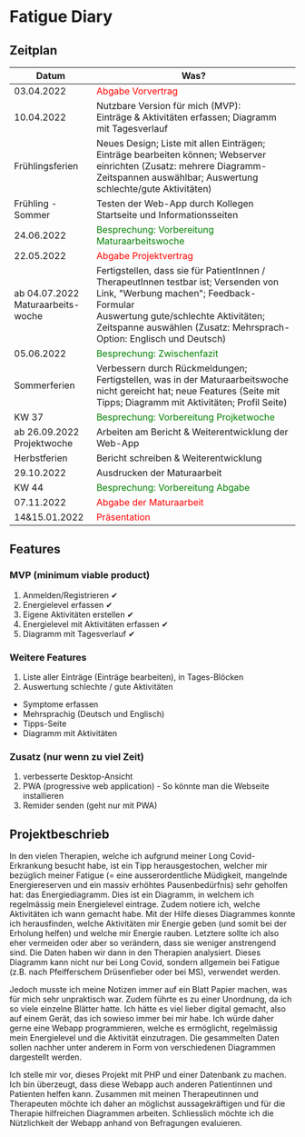 # Fatigue Diary

## Zeitplan

| Datum | Was? |
|-----|----|
| 03.04.2022 | <span style="color:red">Abgabe Vorvertrag</span> |
| 10.04.2022 | Nutzbare Version für mich (MVP): <br /> Einträge & Aktivitäten erfassen; Diagramm mit Tagesverlauf|
| Frühlingsferien | Neues Design; Liste mit allen Einträgen; Einträge bearbeiten können; Webserver einrichten (Zusatz: mehrere Diagramm-Zeitspannen auswählbar; Auswertung schlechte/gute Aktivitäten) |
|Frühling - Sommer | Testen der Web-App durch Kollegen <br /> Startseite und Informationsseiten|
| 24.06.2022 | <span style="color:green">Besprechung: Vorbereitung Maturaarbeitswoche</span> |
| 22.05.2022 | <span style="color:red">Abgabe Projektvertrag</span> |
| ab 04.07.2022 <br /> Maturaarbeits-woche| Fertigstellen, dass sie für PatientInnen / TherapeutInnen testbar ist; Versenden von Link, "Werbung machen"; Feedback-Formular <br /> Auswertung gute/schlechte Aktivitäten; Zeitspanne auswählen (Zusatz: Mehrsprach-Option: Englisch und Deutsch) |
| 05.06.2022 | <span style="color:green">Besprechung: Zwischenfazit</span> |
| Sommerferien | Verbessern durch Rückmeldungen; Fertigstellen, was in der Maturaarbeitswoche nicht gereicht hat;  neue Features (Seite mit Tipps; Diagramm mit Aktivitäten; Profil Seite) |
| KW 37 | <span style="color:green">Besprechung: Vorbereitung Projketwoche</span> |
| ab 26.09.2022 <br /> Projektwoche| Arbeiten am Bericht & Weiterentwicklung der Web-App |
| Herbstferien | Bericht schreiben & Weiterentwicklung |
| 29.10.2022 | Ausdrucken der Maturaarbeit |
| KW 44 | <span style="color:green">Besprechung: Vorbereitung Abgabe</span> |
| 07.11.2022 | <span style="color:red">Abgabe der Maturaarbeit</span> |
| 14&15.01.2022 | <span style="color:red">Präsentation</span> |

## Features
### MVP (minimum viable product)
1. Anmelden/Registrieren ✔
1. Energielevel erfassen ✔
1. Eigene Aktivitäten erstellen ✔
1. Energielevel mit Aktivitäten erfassen ✔
1. Diagramm mit Tagesverlauf ✔


### Weitere Features
1. Liste aller Einträge (Einträge bearbeiten), in Tages-Blöcken
1. Auswertung schlechte / gute Aktivitäten
- Symptome erfassen
- Mehrsprachig (Deutsch und Englisch)
- Tipps-Seite
- Diagramm mit Aktivitäten

### Zusatz (nur wenn zu viel Zeit)
1. verbesserte Desktop-Ansicht
1. PWA (progressive web application) - So könnte man die Webseite installieren
1. Remider senden (geht nur mit PWA)


## Projektbeschrieb

In den vielen Therapien, welche ich aufgrund meiner Long Covid-Erkrankung besucht habe, ist ein Tipp herausgestochen, welcher mir bezüglich meiner Fatigue (= eine ausserordentliche Müdigkeit, mangelnde Energiereserven und ein massiv erhöhtes Pausenbedürfnis) sehr geholfen hat: das Energiediagramm. Dies ist ein Diagramm, in welchem ich regelmässig mein Energielevel eintrage. Zudem notiere ich, welche Aktivitäten ich wann gemacht habe. Mit der Hilfe dieses Diagrammes konnte ich herausfinden, welche Aktivitäten mir Energie geben (und somit bei der Erholung helfen) und welche mir Energie rauben. Letztere sollte ich also eher vermeiden oder aber so verändern, dass sie weniger anstrengend sind. Die Daten haben wir dann in den Therapien analysiert. Dieses Diagramm kann nicht nur bei Long Covid, sondern allgemein bei Fatigue (z.B. nach Pfeifferschem Drüsenfieber oder bei MS), verwendet werden.

Jedoch musste ich meine Notizen immer auf ein Blatt Papier machen, was für mich sehr unpraktisch war. Zudem führte es zu einer Unordnung, da ich so viele einzelne Blätter hatte. Ich hätte es viel lieber digital gemacht, also auf einem Gerät, das ich sowieso immer bei mir habe. Ich würde daher gerne eine Webapp programmieren, welche es ermöglicht, regelmässig mein Energielevel und die Aktivität einzutragen. Die gesammelten Daten sollen nachher unter anderem in Form von verschiedenen Diagrammen dargestellt werden.

Ich stelle mir vor, dieses Projekt mit PHP und einer Datenbank zu machen. Ich bin überzeugt, dass diese Webapp auch anderen Patientinnen und Patienten helfen kann. Zusammen mit meinen Therapeutinnen und Therapeuten möchte ich daher an möglichst aussagekräftigen und für die Therapie hilfreichen Diagrammen arbeiten. Schliesslich möchte ich die Nützlichkeit der Webapp anhand von Befragungen evaluieren.
